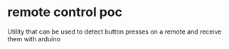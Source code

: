 # remote control poc
 Utility that can be used to detect button presses on a remote and receive them with arduino
